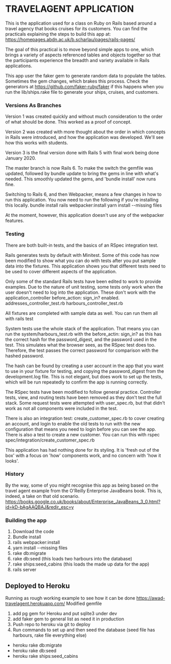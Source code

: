 # TRAVELAGENT APPLICATION

This is the application used for a class on Ruby on Rails based around a travel agency that books cruises for its customers. You can find the practicals explaining the steps to build this app at: https://homepages.abdn.ac.uk/b.scharlau/pages/rails-pages/ 

The goal of this practical is to move beyond simple apps to one, which brings a variety of aspects referenced tables and objects together so that the participants experience the breadth and variety available in Rails applications.

This app user the faker gem to generate random data to populate the tables. Sometimes the gem changes, which brakes this process. Check the generators at https://github.com/faker-ruby/faker if this happens when you run the lib/ships.rake file to generate your ships, cruises, and customers.

### Versions As Branches

Version 1 was created quickly and without much consideration to the order of what should be done. This worked as a proof of concept.

Version 2 was created with more thought about the order in which concepts in Rails were introduced, and how the application was developed. We'll see how this works with students.

Version 3 is the final version done with Rails 5 with final work being done January 2020.

The master branch is now Rails 6. To make the switch the gemfile was updated, followed by bundle update to bring the gems in line with what's needed. This smoothly updated the gems, and 'bundle install' now runs fine.

Switching to Rails 6, and then Webpacker, means a few changes in how to run this application. You now need to run the following if you're installing this locally.
bundle install
rails webpacker:install
yarn install --missing files

At the moment, however, this application doesn't use any of the webpacker features.

### Testing
There are both built-in tests, and the basics of an RSpec integration test.

Rails generates tests by default with Minitest. Some of this code has now been modified to show what you can do with tests after you put sample data into the fixtures. This application shows you that different tests need to be used to cover different aspects of the application. 

Only some of the standard Rails tests have been edited to work to provide examples. Due to the nature of unit testing, some tests only work when the user doesn't need to log into the application.
These don't work with the application_controller before_action: sign_in? enabled. 
addresses_controller_test.rb
harbours_controller_test.rb

All fixtures are completed with sample data as well.
You can run them all with
rails test

System tests use the whole stack of the application. That means you can run the system/harbours_test.rb with the before_actin: sign_in? as this has the correct hash for the password_digest, and the password used in the test. This simulates what the browser sees, as the RSpec test does too. Therefore, the test passes the correct password for comparison with the hashed password. 

The hash can be found by creating a user account in the app that you want to use in your fixture for testing, and copying the password_digest from the development.log file. This is not elegant, but does work to set up the tests, which will be run repeatedly to confirm the app is running correctly.

The RSpec tests have been modified to follow general practice. Controller tests, view, and routing tests have been removed as they don't test the full stack. Some request tests were attempted with user_spec.rb, but that didn't work as not all components were included in the test. 

There is also an integration test: create_customer_spec.rb to cover creating an account, and login to enable the old tests to run with the new configuration that means you need to login before you can see the app. There is also a test to create a new customer. You can run this with
rspec spec/integration/create_customer_spec.rb

This application has had nothing done for its styling. It is 'fresh out of the box' with a focus on 'how' components work, and no concern with 'how it looks'.

### History
By the way, some of you might recognise this app as being based on the travel agent example from the O'Reilly Enterprise JavaBeans book. This is, indeed, a take on that old scenario. https://books.google.co.uk/books/about/Enterprise_JavaBeans_3_0.html?id=kD-bAgAAQBAJ&redir_esc=y 

### Building the app
1. Download the code
2. Bundle install
3. rails webpacker:install
4. yarn install --missing files
5. rake db:migrate
6. rake db:seed (this loads two harbours into the database)
7. rake ships:seed_cabins (this loads the made up data for the app)
8. rails server 

## Deployed to Heroku
Running as rough working example to see how it can be done
https://awad-travelagent.herokuapp.com/ 
Modified gemfile
1. add pg gem for Heroku and put sqlite3 under dev
2. add faker gem to general list as need it in production 
3. Push repo to heroku via git to deploy
4. Run commands to set up and then seed the database (seed file has harbours, rake file everything else)
* heroku rake db:migrate
* heroku rake db:seed
* heroku rake ships:seed_cabins


